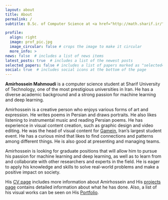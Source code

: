 ```yaml
---
layout: about
title: About
permalink: /
subtitle: B.Sc. of Computer Science at <a href="http://math.sharif.ir/">Department of Mathematical Sciences, Sharif University of Technology</a>

profile:
  align: right
  image: prof_pic.jpg
  image_circular: false # crops the image to make it circular
  more_info: >
news: false  # includes a list of news items
latest_posts: true  # includes a list of the newest posts
selected_papers: false # includes a list of papers marked as "selected={true}"
social: true  # includes social icons at the bottom of the page
---
```


**Amirhossein Mahmoudi** is a <span id="age"></span> computer science student at Sharif University of Technology, one of the most prestigious universities in Iran. He has a diverse academic background and a strong passion for machine learning and deep learning.

<!-- - He started his studies as an aerospace engineering student, where he learned about thermodynamics and fluid mechanics, and participated in the AIAA Design competition ([link](https://mamood.ir/blog/tag/aiaa/)).
- He switched to computer science, where he developed an interest in machine learning and deep learning applications to biology and bioinformatics. He is working on his bachelor project, which uses physics-informed deep learning to reconstruct fluxomic data ([link](#to_your_project)).
- He is also exploring natural language processing and large language models, but he is still new to these fields.

- He has experience in creating visual content, such as graphic design and video editing. He was the head of visual content of Gamein, Iran’s largest student event ([link](https://www.linkedin.com/company/gameinsharif/)).
- He has a curious mind that likes to find connections and patterns among different things. He is also good at presenting and managing teams.
- He is a creative person who loves various forms of art and expression. He writes poems in Persian and draws portraits ([link](#to_your_portfolio)). He also enjoys listening to instrumental music and reading Persian poems.

Amirhossein is looking for graduate positions that will allow him to pursue his passion for machine learning and deep learning, as well as to learn from and collaborate with other researchers and experts in the field. He is interested in working on topics such as physics-informed machine learning, bioinformatics, natural language processing, and large language models. He wants to apply his knowledge and skills to solve real-world problems and make a positive impact on society.
 -->

<!-- **Amirhossein Mahmoudi** is a 23-year-old computer science student at Sharif University of Technology, one of the most prestigious universities in Iran. He started his academic journey as an aerospace engineering student, where he gained a solid background in thermodynamics and fluid mechanics, as well as research and teamwork skills through participating in the [AIAA Design competition](https://mamood.ir/blog/tag/AIAA/). He then switched his major to computer science, where he developed a strong interest in machine learning and deep learning, especially in their applications to biology and bioinformatics. He is currently working on his bachelor project, which involves using physics-informed deep learning to reconstruct fluxomic data, Supervised by [Dr. Mojtaba Tefagh](https://sharif.edu/~mtefagh/index.html). He is also exploring the fields of natural language processing and large language models, although he is still a beginner in these areas. -->

Amirhossein is a creative person who enjoys various forms of art and expression. He writes poems in Persian and draws portraits. He also likes listening to instrumental music and reading Persian poems. He has experience in visual content creation, such as graphic design and video editing. He was the head of visual content for [Gamein](https://www.linkedin.com/company/gameinsharif/), Iran’s largest student event. He has a curious mind that likes to find connections and patterns among different things. He is also good at presenting and managing teams.

Amirhossein is looking for graduate positions that will allow him to pursue his passion for machine learning and deep learning, as well as to learn from and collaborate with other researchers and experts in the field. He is eager to apply his knowledge and skills to solve real-world problems and make a positive impact on society.

His [CV page](/cv) includes more information about Amirhossein and His [projects page](/projects) contains detailed information about what he has done. Also, a list of his visual works can be seen on His [Portfolio](/portfolio).
<script>
  function calculateAge(birthDate) {
  var today = new Date();
  var birthDate = new Date(birthDate);
  var age = today.getFullYear() - birthDate.getFullYear();
  var m = today.getMonth() - birthDate.getMonth();
  if (m < 0 || (m === 0 && today.getDate() < birthDate.getDate())) {
    age--;
    m = (m + 12) % 12;
  }
  if (m === 0) {
    return age + ' years old';
  } else {
    return age + ' years and ' + m + ' months old';
  }
}
  document.addEventListener('DOMContentLoaded', function() {

document.getElementById("age").innerHTML = calculateAge('2001-07-15');
  });
</script>
